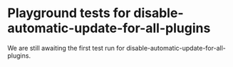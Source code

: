 # Playground tests for disable-automatic-update-for-all-plugins
We are still awaiting the first test run for disable-automatic-update-for-all-plugins.
